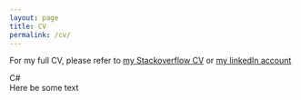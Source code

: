 ```yaml
---
layout: page
title: CV
permalink: /cv/
---
```


For my full CV, please refer to <a href="https://stackoverflow.com/story/timcluyts" target="_blank">my Stackoverflow CV</a> or <a href="https://www.linkedin.com/in/tim-cluyts" target="_blank">my linkedIn account</a>

<div class="leftBox">
    <div class="mainNode"></div>
    <div class="secondaryNode">
        <div class="textNode">C#</div>
    </div>
</div>
<script src="https://ajax.googleapis.com/ajax/libs/jquery/1.10.2/jquery.min.js"></script>
<script type="text/javascript">
$('.secondaryNode').click(function() {
    var element = $('.secondaryNode');   
    if (!element.hasClass('show')) {
        element.removeClass('hide');        
        element.addClass('show'); 
        element.before(element.clone(true)).remove();
    } else {
        element.removeClass('show');        
        element.addClass('hide');
        element.before(element.clone(true)).remove();
    }    
})
</script>
<!-- 
<svg version="1.1"
     baseProfile="full"
     width="550" height="400"
     xmlns="http://www.w3.org/2000/svg">
    <g id="mainNodeTechnologies">
        <circle cx="50%" cy="25%" r="80" class="mainNode"/>
        <text x="50%" y="25%" font-size="25" transform="rotate(-20, 285, 100)" text-anchor="middle" fill="white">
            <tspan>Technologies</tspan>
        </text>
    </g>
    <g class="secondaryNodeTechnologies">
        <circle cx="75%" cy="32%" r="40" class="secondaryNode"/>
        <text x="75%" y="32%" font-size="20" transform="rotate(15, 385, 130)" text-anchor="middle" fill="white">
            <tspan>NodeJS</tspan>
        </text>
    </g>
    <g class="secondaryNodeTechnologies">
        <circle cx="10%" cy="17%" r="40" class="secondaryNode"/>
        <text x="10%" y="17%" font-size="20" transform="rotate(-10, 80, 60)" text-anchor="middle" fill="white">
            <tspan>SQL</tspan>
        </text>
    </g>
    <g class="secondaryNodeTechnologies">
        <circle cx="18%" cy="55%" r="40" class="secondaryNode"/>
        <text x="18%" y="55%" font-size="20" transform="rotate(12, 80, 215)" text-anchor="middle" fill="white">
            <tspan>ReactJS</tspan>
        </text>
    </g>
    <g class="secondaryNodeTechnologies">
        <circle cx="50%" cy="65%" r="40" class="secondaryNode"/>
        <text x="50%" y="65%" font-size="20" transform="rotate(-14, 300, 260)" text-anchor="middle" fill="white">
            <tspan>.NET</tspan>
        </text>
    </g>
</svg>-->

<!-- 
<svg version="1.1"
     baseProfile="full"
     width="550" height="400"
     xmlns="http://www.w3.org/2000/svg">
    <g id="mainNodeProjects">
        <circle cx="50%" cy="25%" r="80" class="mainNodeSecondary"/>
        <text x="50%" y="25%" font-size="25" transform="translate(-17 105) rotate(-20)" text-anchor="middle" fill="white">
            <tspan>Projects</tspan>
        </text>
    </g>
</svg> -->

<div class="technologiesSubDiv">
    <div class="inner">
        <div class="title">
            Here be some text
        </div>
    </div>
</div>